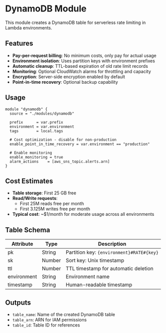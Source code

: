 # DynamoDB Module

This module creates a DynamoDB table for serverless rate limiting in Lambda environments.

## Features

- **Pay-per-request billing**: No minimum costs, only pay for actual usage
- **Environment isolation**: Uses partition keys with environment prefixes
- **Automatic cleanup**: TTL-based expiration of old rate limit records
- **Monitoring**: Optional CloudWatch alarms for throttling and capacity
- **Encryption**: Server-side encryption enabled by default
- **Point-in-time recovery**: Optional backup capability

## Usage

```hcl
module "dynamodb" {
  source = "./modules/dynamodb"

  prefix      = var.prefix
  environment = var.environment
  tags        = local.tags

  # Cost optimization - disable for non-production
  enable_point_in_time_recovery = var.environment == "production"

  # Enable monitoring
  enable_monitoring = true
  alarm_actions    = [aws_sns_topic.alerts.arn]
}
```

## Cost Estimates

- **Table storage**: First 25 GB free
- **Read/Write requests**:
  - First 25M reads free per month
  - First 3.125M writes free per month
- **Typical cost**: ~$1/month for moderate usage across all environments

## Table Schema

| Attribute   | Type   | Description                               |
| ----------- | ------ | ----------------------------------------- |
| pk          | String | Partition key: `{environment}#RATE#{key}` |
| sk          | Number | Sort key: Unix timestamp                  |
| ttl         | Number | TTL timestamp for automatic deletion      |
| environment | String | Environment name                          |
| timestamp   | String | Human-readable timestamp                  |

## Outputs

- `table_name`: Name of the created DynamoDB table
- `table_arn`: ARN for IAM permissions
- `table_id`: Table ID for references
